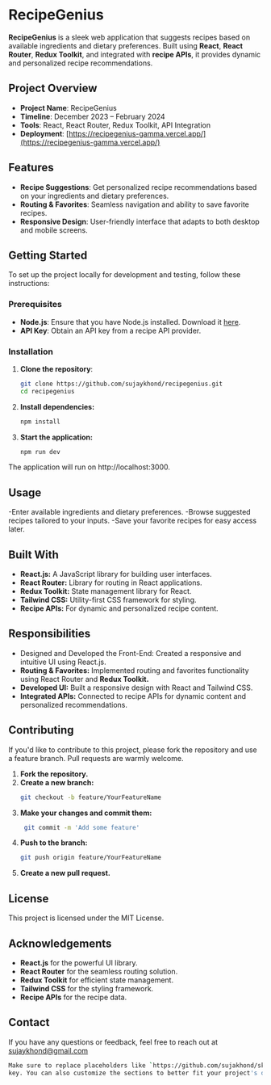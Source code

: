 # **RecipeGenius**

**RecipeGenius** is a sleek web application that suggests recipes based on available ingredients and dietary preferences. Built using **React**, **React Router**, **Redux Toolkit**, and integrated with **recipe APIs**, it provides dynamic and personalized recipe recommendations.

## **Project Overview**

- **Project Name**: RecipeGenius
- **Timeline**: December 2023 – February 2024
- **Tools**: React, React Router, Redux Toolkit, API Integration
- **Deployment**: [https://recipegenius-gamma.vercel.app/](https://recipegenius-gamma.vercel.app/)

## **Features**

- **Recipe Suggestions**: Get personalized recipe recommendations based on your ingredients and dietary preferences.
- **Routing & Favorites**: Seamless navigation and ability to save favorite recipes.
- **Responsive Design**: User-friendly interface that adapts to both desktop and mobile screens.

## **Getting Started**

To set up the project locally for development and testing, follow these instructions:

### **Prerequisites**

- **Node.js**: Ensure that you have Node.js installed. Download it [here](https://nodejs.org/).
- **API Key**: Obtain an API key from a recipe API provider.

### **Installation**

1. **Clone the repository**:
   ```sh
   git clone https://github.com/sujaykhond/recipegenius.git
   cd recipegenius
   
2.  **Install dependencies:**
    ```sh
    npm install

3. **Start the application:**
   ```sh
   npm run dev
The application will run on http://localhost:3000.

## Usage
 -Enter available ingredients and dietary preferences.
 -Browse suggested recipes tailored to your inputs.
 -Save your favorite recipes for easy access later.
 
## Built With
- **React.js:** A JavaScript library for building user interfaces.
 - **React Router:** Library for routing in React applications.
 - **Redux Toolkit:** State management library for React.
 - **Tailwind CSS:** Utility-first CSS framework for styling.
 - **Recipe APIs:** For dynamic and personalized recipe content.

## Responsibilities
- Designed and Developed the Front-End: Created a responsive and intuitive UI using React.js.
- **Routing & Favorites:** Implemented routing and favorites functionality using React Router and **Redux Toolkit.**
- **Developed UI:** Built a responsive design with React and Tailwind CSS.
- **Integrated APIs:** Connected to recipe APIs for dynamic content and personalized recommendations.

## Contributing
If you'd like to contribute to this project, please fork the repository and use a feature branch. Pull requests are warmly welcome.

1. **Fork the repository.**
2. **Create a new branch:**
   ```sh
   git checkout -b feature/YourFeatureName

3. **Make your changes and commit them:**
    ```sh
     git commit -m 'Add some feature'

4. **Push to the branch:**
   ```sh 
   git push origin feature/YourFeatureName

5. **Create a new pull request.**

## License
This project is licensed under the MIT License.

## Acknowledgements
- **React.js** for the powerful UI library.
- **React Router** for the seamless routing solution.
- **Redux Toolkit** for efficient state management.
- **Tailwind CSS** for the styling framework.
- **Recipe APIs** for the recipe data.

## Contact
 If you have any questions or feedback, feel free to reach out at sujaykhond@gmail.com
 ```sh
 Make sure to replace placeholders like `https://github.com/sujakhond/sk-insight.git` and `your_api_key_here` with your actual repository URL and API 
 key. You can also customize the sections to better fit your project's details.
